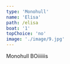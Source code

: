 ```yaml
---
type: 'Monohull'
name: 'Elisa'
path: /elisa
boat: '1'
topChoice: 'no'
image: './image/9.jpg'
---
```


Monohull BOiiiiiis